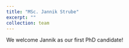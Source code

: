 ```yaml
---
title: "MSc. Jannik Strube"
excerpt: ""
collection: team
---
```


We welcome Jannik as our first PhD candidate!
